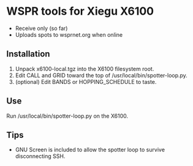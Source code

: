 # WSPR tools for Xiegu X6100

* Receive only (so far)
* Uploads spots to wsprnet.org when online

## Installation

1. Unpack x6100-local.tgz into the X6100 filesystem root.
2. Edit CALL and GRID toward the top of /usr/local/bin/spotter-loop.py.
3. (optional) Edit BANDS or HOPPING\_SCHEDULE to taste.

## Use

Run /usr/local/bin/spotter-loop.py on the X6100.

## Tips

* GNU Screen is included to allow the spotter loop to survive disconnecting SSH.
